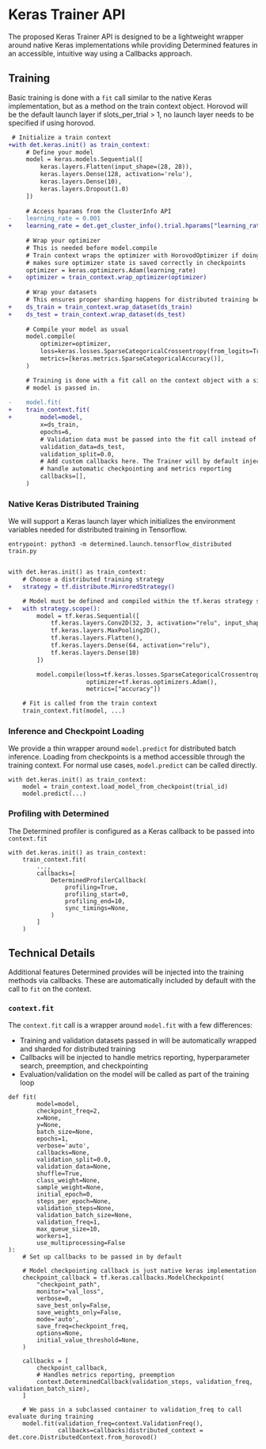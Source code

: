 # Keras Trainer API

The proposed Keras Trainer API is designed to be a lightweight wrapper around native Keras implementations while 
providing Determined features in an accessible, intuitive way using a Callbacks approach.

## Training
Basic training is done with a `fit` call similar to the native Keras implementation, but as a method on the train 
context object. Horovod will be the default launch layer if slots_per_trial > 1, no launch layer needs to be specified if using horovod.

```diff
 # Initialize a train context
+with det.keras.init() as train_context:
     # Define your model
     model = keras.models.Sequential([
         keras.layers.Flatten(input_shape=(28, 28)),
         keras.layers.Dense(128, activation='relu'),
         keras.layers.Dense(10),
         keras.layers.Dropout(1.0)
     ])
 
     # Access hparams from the ClusterInfo API
-    learning_rate = 0.001
+    learning_rate = det.get_cluster_info().trial.hparams["learning_rate"]
 
     # Wrap your optimizer
     # This is needed before model.compile
     # Train context wraps the optimizer with HorovodOptimizer if doing distributed training and
     # makes sure optimizer state is saved correctly in checkpoints
     optimizer = keras.optimizers.Adam(learning_rate)
+    optimizer = train_context.wrap_optimizer(optimizer)
     
     # Wrap your datasets
     # This ensures proper sharding happens for distributed training before the .fit call
+    ds_train = train_context.wrap_dataset(ds_train)
+    ds_test = train_context.wrap_dataset(ds_test)
     
     # Compile your model as usual
     model.compile(
         optimizer=optimizer,
         loss=keras.losses.SparseCategoricalCrossentropy(from_logits=True),
         metrics=[keras.metrics.SparseCategoricalAccuracy()],
     )

     # Training is done with a fit call on the context object with a similar API as native Keras but the
     # model is passed in.
          
-    model.fit(
+    train_context.fit(
+        model=model,
         x=ds_train,
         epochs=6,
         # Validation data must be passed into the fit call instead of a separate evaluate call
         validation_data=ds_test,
         validation_split=0.0,
         # Add custom callbacks here. The Trainer will by default inject certain Determined callbacks to
         # handle automatic checkpointing and metrics reporting
         callbacks=[],
     )
```

### Native Keras Distributed Training
We will support a Keras launch layer which initializes the environment variables needed for distributed training in 
Tensorflow.

`entrypoint: python3 -m determined.launch.tensorflow_distributed train.py`

```diff

with det.keras.init() as train_context:
    # Choose a distributed training strategy
+   strategy = tf.distribute.MirroredStrategy()

    # Model must be defined and compiled within the tf.keras strategy scope
+   with strategy.scope():
        model = tf.keras.Sequential([
            tf.keras.layers.Conv2D(32, 3, activation="relu", input_shape=(28, 28, 1)),
            tf.keras.layers.MaxPooling2D(),
            tf.keras.layers.Flatten(),
            tf.keras.layers.Dense(64, activation="relu"),
            tf.keras.layers.Dense(10)
        ])

        model.compile(loss=tf.keras.losses.SparseCategoricalCrossentropy(from_logits=True),
                      optimizer=tf.keras.optimizers.Adam(),
                      metrics=["accuracy"])

    # Fit is called from the train context
    train_context.fit(model, ...)

```

### Inference and Checkpoint Loading
We provide a thin wrapper around `model.predict` for distributed batch inference. Loading from checkpoints is a method accessible
through the training context. For normal use cases, `model.predict` can be called directly. 

```
with det.keras.init() as train_context:
    model = train_context.load_model_from_checkpoint(trial_id)
    model.predict(...)
```

### Profiling with Determined
The Determined profiler is configured as a Keras callback to be passed into `context.fit`
```
with det.keras.init() as train_context:
    train_context.fit(
        ...,
        callbacks=[
            DeterminedProfilerCallback(
                profiling=True,
                profiling_start=0,
                profiling_end=10,
                sync_timings=None,
            )
        ]
    )
```


## Technical Details
Additional features Determined provides will be injected into the training methods via callbacks. These are 
automatically included by default with the call to `fit` on the context.

### `context.fit`
The `context.fit` call is a wrapper around `model.fit` with a few differences:
- Training and validation datasets passed in will be automatically wrapped and sharded for distributed training
- Callbacks will be injected to handle metrics reporting, hyperparameter search, preemption, and checkpointing
- Evaluation/validation on the model will be called as part of the training loop

```
def fit(
        model=model,
        checkpoint_freq=2,
        x=None,
        y=None,
        batch_size=None,
        epochs=1,
        verbose='auto',
        callbacks=None,
        validation_split=0.0,
        validation_data=None,
        shuffle=True,
        class_weight=None,
        sample_weight=None,
        initial_epoch=0,
        steps_per_epoch=None,
        validation_steps=None,
        validation_batch_size=None,
        validation_freq=1,
        max_queue_size=10,
        workers=1,
        use_multiprocessing=False
):
    # Set up callbacks to be passed in by default
    
    # Model checkpointing callback is just native keras implementation
    checkpoint_callback = tf.keras.callbacks.ModelCheckpoint(
        "checkpoint_path",
        monitor="val_loss",
        verbose=0,
        save_best_only=False,
        save_weights_only=False,
        mode='auto',
        save_freq=checkpoint_freq,
        options=None,
        initial_value_threshold=None,
    )

    callbacks = [
        checkpoint_callback,
        # Handles metrics reporting, preemption
        context.DeterminedCallback(validation_steps, validation_freq, validation_batch_size),
    ]

    # We pass in a subclassed container to validation_freq to call evaluate during training
    model.fit(validation_freq=context.ValidationFreq(),
              callbacks=callbacks)distributed_context = det.core.DistributedContext.from_horovod()
```

